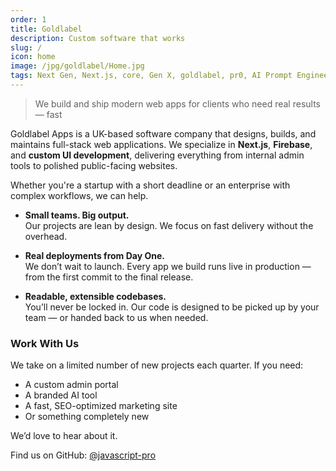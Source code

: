 ```yaml
---
order: 1
title: Goldlabel
description: Custom software that works
slug: /
icon: home
image: /jpg/goldlabel/Home.jpg
tags: Next Gen, Next.js, core, Gen X, goldlabel, pr0, AI Prompt Engineering, ChatGPT, OpenAI, Singularity
---
```


> We build and ship modern web apps for clients who need real results — fast

Goldlabel Apps is a UK-based software company that designs, builds, and maintains full-stack web applications. We specialize in **Next.js**, **Firebase**, and **custom UI development**, delivering everything from internal admin tools to polished public-facing websites.

Whether you're a startup with a short deadline or an enterprise with complex workflows, we can help.

- **Small teams. Big output.**  
  Our projects are lean by design. We focus on fast delivery without the overhead.

- **Real deployments from Day One.**  
  We don’t wait to launch. Every app we build runs live in production — from the first commit to the final release.

- **Readable, extensible codebases.**  
  You’ll never be locked in. Our code is designed to be picked up by your team — or handed back to us when needed.

### Work With Us

We take on a limited number of new projects each quarter. If you need:

- A custom admin portal
- A branded AI tool
- A fast, SEO-optimized marketing site
- Or something completely new

We’d love to hear about it.

Find us on GitHub: [@javascript-pro](https://github.com/javascript-pro)
